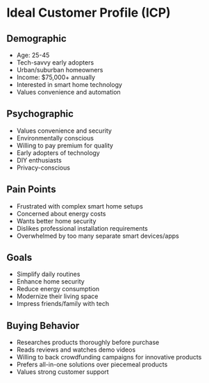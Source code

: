 # Ideal Customer Profile (ICP)

## Demographic
- Age: 25-45
- Tech-savvy early adopters
- Urban/suburban homeowners
- Income: $75,000+ annually
- Interested in smart home technology
- Values convenience and automation

## Psychographic
- Values convenience and security
- Environmentally conscious
- Willing to pay premium for quality
- Early adopters of technology
- DIY enthusiasts
- Privacy-conscious

## Pain Points
- Frustrated with complex smart home setups
- Concerned about energy costs
- Wants better home security
- Dislikes professional installation requirements
- Overwhelmed by too many separate smart devices/apps

## Goals
- Simplify daily routines
- Enhance home security
- Reduce energy consumption
- Modernize their living space
- Impress friends/family with tech

## Buying Behavior
- Researches products thoroughly before purchase
- Reads reviews and watches demo videos
- Willing to back crowdfunding campaigns for innovative products
- Prefers all-in-one solutions over piecemeal products
- Values strong customer support
